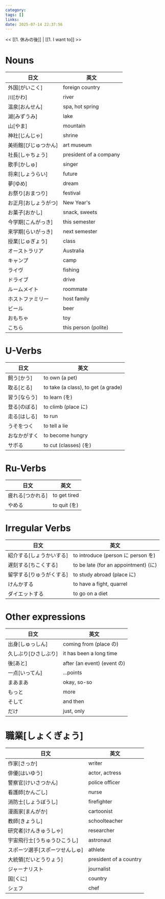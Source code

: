```yaml
---
category: 
tags: []
links:
date: 2025-07-14 22:37:56
---
```

<< [[1. 休みの後]] | [[1. I want to]] >>

# Nouns
| 日文 | 英文 |
|---|---|
| 外国\[がいこく\] | foreign country |
| 川\[かわ\] | river |
| 温泉\[おんせん\] | spa, hot spring |
| 湖\[みずうみ\] | lake |
| 山\[やま\] | mountain |
| 神社\[じんじゃ\] | shrine |
| 美術館\[びじゅつかん\] | art museum |
| 社長\[しゃちょう\] | president of a company |
| 歌手\[かしゅ\] | singer |
| 将来\[しょうらい\] | future |
| 夢\[ゆめ\] | dream |
| お祭り\[おまつり\] | festival |
| お正月\[おしょうがつ\] | New Year's |
| お菓子\[おかし\] | snack, sweets |
| 今学期\[こんがっき\] | this semester |
| 来学期\[らいがっき\] | next semester |
| 授業\[じゅぎょう\] | class |
| オーストラリア | Australia |
| キャンプ | camp |
| ライヴ | fishing |
| ドライブ | drive |
| ルームメイト | roommate |
| ホストファミリー | host family |
| ビール | beer |
| おもちゃ | toy |
| こちら | this person (polite) |

# U-Verbs
| 日文 | 英文 |
|---|---|
| 飼う\[かう\] | to own (a pet) |
| 取る\[とる\] | to take (a class), to get (a grade) |
| 習う\[ならう\] | to learn (を) |
| 登る\[のぼる\] | to climb (place に) |
| 走る\[はしる\] | to run |
| うそをつく | to tell a lie |
| おなかがすく | to become hungry |
| サボる | to cut (classes) (を) |

# Ru-Verbs
| 日文 | 英文 |
|---|---|
| 疲れる\[つかれる\] | to get tired |
| やめる | to quit (を) |

# Irregular Verbs
| 日文 | 英文 |
|---|---|
| 紹介する\[しょうかいする\] | to introduce (person に person を) |
| 遅刻する\[ちこくする\] | to be late (for an appointment) (に) |
| 留学する\[りゅうがくする\] | to study abroad (place に) |
| けんかする | to have a fight, quarrel |
| ダイエットする | to go on a diet |

# Other expressions
| 日文 | 英文 |
|---|---|
| 出身\[しゅっしん\] | coming from (place の) |
| 久しぶり\[ひさしぶり\] | it has been a long time |
| 後\[あと\] | after (an event) (event の) |
| 一点\[いってん\] | ...points |
| まあまあ | okay, so-so |
| もっと | more |
| そして | and then |
| だけ | just, only |

# 職業\[しょくぎょう\]
| 日文 | 英文 |
|---|---|
| 作家\[さっか\] | writer |
| 俳優\[はいゆう\] | actor, actress |
| 警察官\[けいさつかん\] | police officer |
| 看護師\[かんごし\] | nurse |
| 消防士\[しょうぼうし\] | firefighter |
| 漫画家\[まんがか\] | cartoonist |
| 教師\[きょうし\] | schoolteacher |
| 研究者\[けんきゅうしゃ\] | researcher |
| 宇宙飛行士\[うちゅうひこうし\] | astronaut |
| スポーツ選手\[スポーツせんしゅ\] | athlete |
| 大統領\[だいとうりょう\] | president of a country |
| ジャーナリスト | journalist |
| 国\[くに\] | country |
| シェフ | chef |
